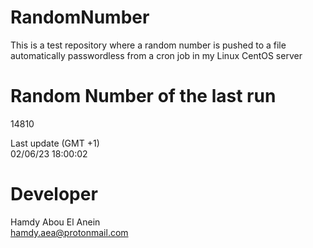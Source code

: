 # RandomNumber    
This is a test repository where a random number is pushed to a file automatically passwordless from a cron job in my Linux CentOS server    
# Random Number of the last run   
14810
      
Last update (GMT +1)    
02/06/23 18:00:02
# Developer    
Hamdy Abou El Anein   
hamdy.aea@protonmail.com
